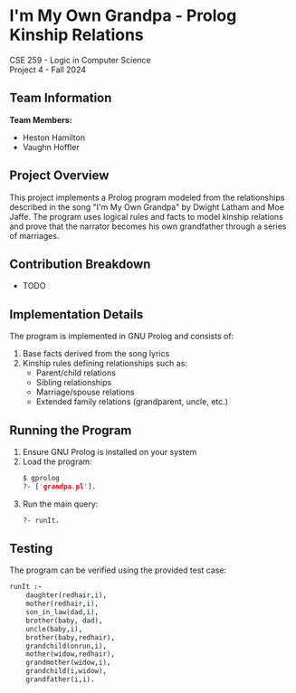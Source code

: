 # I'm My Own Grandpa - Prolog Kinship Relations
CSE 259 - Logic in Computer Science  
Project 4 - Fall 2024

## Team Information

**Team Members:**
- Heston Hamilton
- Vaughn Hoffler

## Project Overview

This project implements a Prolog program modeled from the relationships described in the song "I'm My Own Grandpa" by Dwight Latham and Moe Jaffe. The program uses logical rules and facts to model kinship relations and prove that the narrator becomes his own grandfather through a series of marriages.

## Contribution Breakdown

- TODO

## Implementation Details

The program is implemented in GNU Prolog and consists of:

1. Base facts derived from the song lyrics
2. Kinship rules defining relationships such as:
   - Parent/child relations
   - Sibling relationships
   - Marriage/spouse relations
   - Extended family relations (grandparent, uncle, etc.)

## Running the Program

1. Ensure GNU Prolog is installed on your system
2. Load the program:
   ```prolog
   $ gprolog
   ?- ['grandpa.pl'].
   ```
3. Run the main query:
   ```prolog
   ?- runIt.
   ```

## Testing

The program can be verified using the provided test case:

```prolog
runIt :- 
    daughter(redhair,i),
    mother(redhair,i),
    son_in_law(dad,i),
    brother(baby, dad),
    uncle(baby,i),
    brother(baby,redhair),
    grandchild(onrun,i),
    mother(widow,redhair),
    grandmother(widow,i),
    grandchild(i,widow),
    grandfather(i,i).
```

